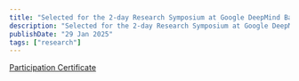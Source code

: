 ```yaml
---
title: "Selected for the 2-day Research Symposium at Google DeepMind Bangalore, India"
description: "Selected for the 2-day Research Symposium at Google DeepMind Bangalore, India"
publishDate: "29 Jan 2025"
tags: ["research"]
---
```

[Participation Certificate](https://drive.google.com/file/d/1O-Oo8K3LsUotpX3-Cu1P7IhaetSpl_Ea/view?usp=sharing)

